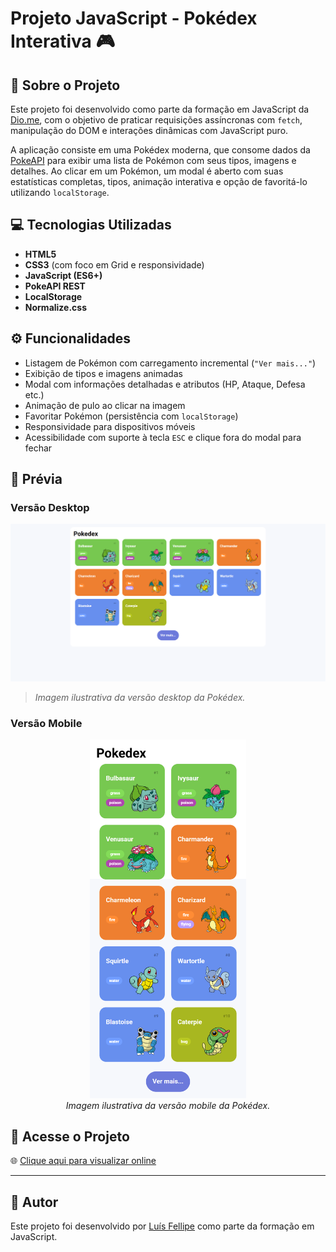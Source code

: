 # Projeto JavaScript - Pokédex Interativa 🎮

## 📌 Sobre o Projeto

Este projeto foi desenvolvido como parte da formação em JavaScript da [Dio.me](https://www.dio.me/), com o objetivo de praticar requisições assíncronas com `fetch`, manipulação do DOM e interações dinâmicas com JavaScript puro.

A aplicação consiste em uma Pokédex moderna, que consome dados da [PokeAPI](https://pokeapi.co/) para exibir uma lista de Pokémon com seus tipos, imagens e detalhes. Ao clicar em um Pokémon, um modal é aberto com suas estatísticas completas, tipos, animação interativa e opção de favoritá-lo utilizando `localStorage`.

## 💻 Tecnologias Utilizadas

- **HTML5**  
- **CSS3** (com foco em Grid e responsividade)  
- **JavaScript (ES6+)**
- **PokeAPI REST**
- **LocalStorage**
- **Normalize.css**

## ⚙️ Funcionalidades

- Listagem de Pokémon com carregamento incremental (`"Ver mais..."`)
- Exibição de tipos e imagens animadas
- Modal com informações detalhadas e atributos (HP, Ataque, Defesa etc.)
- Animação de pulo ao clicar na imagem
- Favoritar Pokémon (persistência com `localStorage`)
- Responsividade para dispositivos móveis
- Acessibilidade com suporte à tecla `ESC` e clique fora do modal para fechar

## 📸 Prévia

### Versão Desktop
![Prévia Desktop](assets/img/preview.png)  
> *Imagem ilustrativa da versão desktop da Pokédex.*

### Versão Mobile

<p align="center">
  <img src="assets/img/preview-cell.png" alt="Prévia Mobile" width="250px"><br>
  <em>Imagem ilustrativa da versão mobile da Pokédex.</em>
</p>

## 🔗 Acesse o Projeto

🌐 [Clique aqui para visualizar online](https://luis-fellipe.github.io/javascript-pokedex/)

---

## 🧠 Autor

Este projeto foi desenvolvido por [Luís Fellipe](https://www.linkedin.com/in/luis-fellipe-real) como parte da formação em JavaScript.
